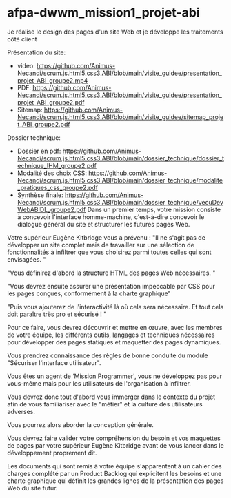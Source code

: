 # afpa-dwwm_mission1_projet-abi
Je réalise le design des pages d'un site Web et je développe les traitements côté client

Présentation du site:
  - video: https://github.com/Animus-Necandi/scrum.js.html5.css3.ABI/blob/main/visite_guidee/presentation_projet_ABI_groupe2.mp4
  - PDF: https://github.com/Animus-Necandi/scrum.js.html5.css3.ABI/blob/main/visite_guidee/presentation_projet_ABI_groupe2.pdf
  - Sitemap: https://github.com/Animus-Necandi/scrum.js.html5.css3.ABI/blob/main/visite_guidee/sitemap_projet_ABI_groupe2.pdf
  
Dossier technique:
  - Dossier en pdf: https://github.com/Animus-Necandi/scrum.js.html5.css3.ABI/blob/main/dossier_technique/dossier_technique_IHM_groupe2.pdf
  - Modalité des choix CSS: https://github.com/Animus-Necandi/scrum.js.html5.css3.ABI/blob/main/dossier_technique/modalite_pratiques_css_groupe2.pdf
  - Synthèse finale: https://github.com/Animus-Necandi/scrum.js.html5.css3.ABI/blob/main/dossier_technique/vecuDevWebABIDL_groupe2.pdf
Dans un premier temps, votre mission consiste à concevoir l'interface homme-machine, 
c'est-à-dire concevoir le dialogue général du site et structurer les futures pages Web.

Votre supérieur Eugène Kitbridge vous a prévenu : "Il ne s'agit pas de développer un site complet 
mais de travailler sur une sélection de fonctionnalités à infiltrer que vous choisirez 
parmi toutes celles qui sont envisagées. "

"Vous définirez d'abord la structure HTML des pages Web nécessaires. "

"Vous devrez ensuite assurer une présentation impeccable par CSS pour les pages conçues, 
conformément à la charte graphique"

"Puis vous ajouterez de l'interactivité là où cela sera nécessaire. 
Et tout cela doit paraître très pro et sécurisé ! "

Pour ce faire, vous devrez découvrir et mettre en œuvre, avec les membres de votre équipe, 
les différents outils, langages et techniques nécessaires pour développer des pages statiques 
et maquetter des pages dynamiques.

Vous prendrez connaissance des règles de bonne conduite du module "Sécuriser l'interface utilisateur".

Vous êtes un agent de ‘Mission Programmer', vous ne développez pas pour vous-même mais pour les utilisateurs
de l'organisation à infiltrer.

Vous devrez donc tout d'abord vous immerger dans le contexte du projet afin de vous familiariser avec le 
"métier" et la culture des utilisateurs adverses.

Vous pourrez alors aborder la conception générale.

Vous devrez faire valider votre compréhension du besoin et vos maquettes de pages par votre supérieur 
Eugène Kitbridge avant de vous lancer dans le développement proprement dit.

Les documents qui sont remis à votre équipe s'apparentent à un cahier des charges complété par un Product 
Backlog qui explicitent les besoins et une charte graphique qui définit les grandes lignes de la présentation des pages Web du site futur.

